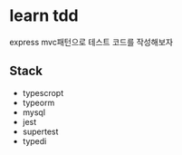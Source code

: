 # learn tdd

express mvc패턴으로 테스트 코드를 작성해보자

## Stack

- typescropt
- typeorm
- mysql
- jest
- supertest
- typedi
